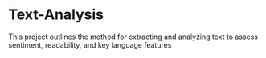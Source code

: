 # Text-Analysis
This project outlines the method for extracting and analyzing text to assess sentiment, readability, and key language features
